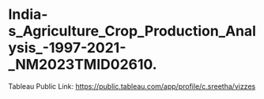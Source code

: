 # India-s_Agriculture_Crop_Production_Analysis_-1997-2021-_NM2023TMID02610.



Tableau Public Link: https://public.tableau.com/app/profile/c.sreetha/vizzes

